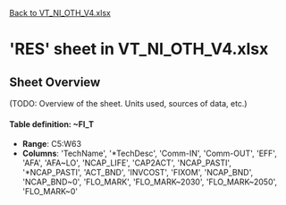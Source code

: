 [Back to VT_NI_OTH_V4.xlsx](README.md)

# 'RES' sheet in VT_NI_OTH_V4.xlsx

## Sheet Overview

(TODO: Overview of the sheet. Units used, sources of data, etc.)

#### Table definition: ~FI_T
- **Range**: C5:W63
- **Columns**: 'TechName', '*TechDesc', 'Comm-IN', 'Comm-OUT', 'EFF', 'AFA', 'AFA~LO', 'NCAP_LIFE', 'CAP2ACT', 'NCAP_PASTI', '*NCAP_PASTI', 'ACT_BND', 'INVCOST', 'FIXOM', 'NCAP_BND', 'NCAP_BND~0', 'FLO_MARK', 'FLO_MARK~2030', 'FLO_MARK~2050', 'FLO_MARK~0'

